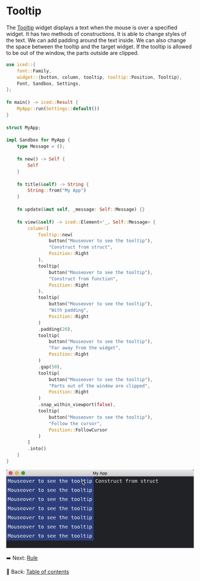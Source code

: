 # Tooltip

The [Tooltip](https://docs.rs/iced/0.12.1/iced/widget/tooltip/struct.Tooltip.html) widget displays a text when the mouse is over a specified widget.
It has two methods of constructions.
It is able to change styles of the text.
We can add padding around the text inside.
We can also change the space between the tooltip and the target widget.
If the tooltip is allowed to be out of the window, the parts outside are clipped.

```rust
use iced::{
    font::Family,
    widget::{button, column, tooltip, tooltip::Position, Tooltip},
    Font, Sandbox, Settings,
};

fn main() -> iced::Result {
    MyApp::run(Settings::default())
}

struct MyApp;

impl Sandbox for MyApp {
    type Message = ();

    fn new() -> Self {
        Self
    }

    fn title(&self) -> String {
        String::from("My App")
    }

    fn update(&mut self, _message: Self::Message) {}

    fn view(&self) -> iced::Element<'_, Self::Message> {
        column![
            Tooltip::new(
                button("Mouseover to see the tooltip"),
                "Construct from struct",
                Position::Right
            ),
            tooltip(
                button("Mouseover to see the tooltip"),
                "Construct from function",
                Position::Right
            ),
            tooltip(
                button("Mouseover to see the tooltip"),
                "With padding",
                Position::Right
            )
            .padding(20),
            tooltip(
                button("Mouseover to see the tooltip"),
                "Far away from the widget",
                Position::Right
            )
            .gap(50),
            tooltip(
                button("Mouseover to see the tooltip"),
                "Parts out of the window are clipped",
                Position::Right
            )
            .snap_within_viewport(false),
            tooltip(
                button("Mouseover to see the tooltip"),
                "Follow the cursor",
                Position::FollowCursor
            )
        ]
        .into()
    }
}
```

![Tooltip](./pic/tooltip.png)

:arrow_right:  Next: [Rule](./rule.md)

:blue_book: Back: [Table of contents](./../README.md)
